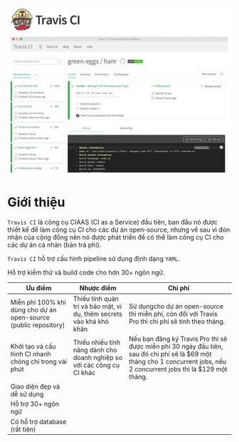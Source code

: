 ![[travisci-presend.jpg]](https://github.com/phucbone/vault/blob/master/imgs/imgs-cicd/imgs-ci/imgs-travisci/travisci-presend.jpg?raw=true)

# Giới thiệu

`Travis CI` là công cụ CIAAS (CI as a Service) đầu tiên, ban đầu nó được thiết kế để làm công cụ CI cho các dự án open-source, nhưng về sau vì đón nhận của cộng đồng nên nó được phát triển để có thể làm công cụ CI cho các dự án cá nhân (bản trả phí).

`Travis CI` hỗ trợ cấu hình pipeline sử dụng định dạng `YAML`.

Hỗ trợ kiểm thử và build code cho hơn 30+ ngôn ngữ.

Ưu điểm|Nhược điểm|Chi phí
---|---|---
Miễn phí 100% khi dùng cho dự án open-source (public repository)|Thiếu tính quản trị và bảo mật, ví dụ, thêm secrets vào khá khó khăn|Sử dụngcho dự án open-source thì miễn phí, còn đối với Travis Pro thì chi phí sẽ tính theo tháng.
Khởi tạo và cấu hình CI nhanh chóng chỉ trong vài phút|Thiếu nhiều tính năng dành cho doanh nghiệp so với các công cụ CI khác|Nếu bạn đăng ký Travis Pro thì sẽ được miễn phí 30 ngày đầu tiên, sau đó chi phí sẽ là $69 một tháng cho 1 concurrent jobs, nếu 2 concurrent jobs thì là $129 một tháng.
Giao diện đẹp và dễ sử dụng|
Hỗ trợ 30+ ngôn ngữ|
Có hỗ trợ database (rất tiện)|
